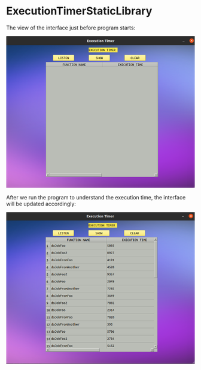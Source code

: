 # ExecutionTimerStaticLibrary


The view of the interface just before program starts:

![Screenshot](d1.png)

After we run the program to understand the execution time, the interface will be updated accordingly:

![Screenshot](d2.png)
